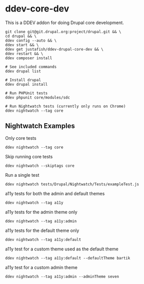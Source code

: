 # ddev-core-dev

This is a DDEV addon for doing Drupal core development.

```
git clone git@git.drupal.org:project/drupal.git && \
cd drupal && \
ddev config --auto && \
ddev start && \
ddev get justafish/ddev-drupal-core-dev && \
ddev restart && \
ddev composer install

# See included commands
ddev drupal list

# Install drupal
ddev drupal install

# Run PHPUnit tests
ddev phpunit core/modules/sdc

# Run Nightwatch tests (currently only runs on Chrome)
ddev nightwatch --tag core
```

## Nightwatch Examples
Only core tests
```
ddev nightwatch --tag core
```

Skip running core tests
```
ddev nightwatch --skiptags core
```

Run a single test
```
ddev nightwatch tests/Drupal/Nightwatch/Tests/exampleTest.js
```

a11y tests for both the admin and default themes
```
ddev nightwatch --tag a11y
```

a11y tests for the admin theme only
```
ddev nightwatch --tag a11y:admin
```

a11y tests for the default theme only
```
ddev nightwatch --tag a11y:default
```

a11y test for a custom theme used as the default theme
```
ddev nightwatch --tag a11y:default --defaultTheme bartik
```

a11y test for a custom admin theme
```
ddev nightwatch --tag a11y:admin --adminTheme seven
```
